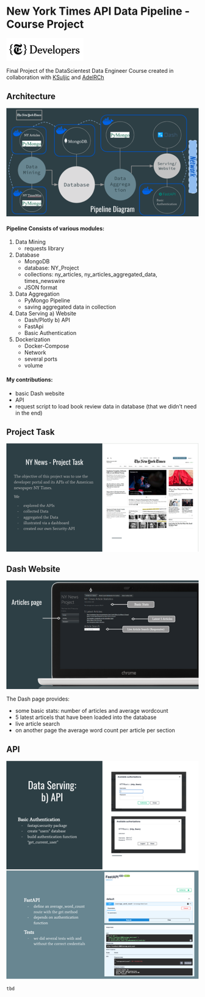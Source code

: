 # New York Times API Data Pipeline - Course Project

<img src="https://github.com/Jeahy/datascientest_project_complete/blob/main/images/nyt_developers.png" align="centre">

Final Project of the DataScientest Data Engineer Course
created in collaboration with [KSuljic](https://github.com/KSuljic) and [AdelRCh](https://github.com/AdelRCh)



## Architecture 
![Pipeline Architecture](https://github.com/Jeahy/datascientest_project_complete/blob/main/images/architecture.png)

#### Pipeline Consists of various modules:

1. Data Mining
   - requests library
3. Database
   - MongoDB
   - database: NY_Project
   - collections: ny_articles, ny_articles_aggregated_data, times_newswire
   - JSON format
5. Data Aggregation
   - PyMongo Pipeline
   - saving aggregated data in collection
7. Data Serving
   a) Website
     - Dash/Plotly
   b) API
     - FastApi
     - Basic Authentication
9. Dockerization
    - Docker-Compose
    - Network
    - several ports
    - volume

#### My contributions:
- basic Dash website
- API
- request script to load book review data in database (that we didn't need in the end)



## Project Task
![Project Task](https://github.com/Jeahy/datascientest_project_complete/blob/main/images/project_task.png)



## Dash Website
![Project Task](https://github.com/Jeahy/datascientest_project_complete/blob/main/images/dash_page.png)

The Dash page provides:
- some basic stats: number of articles and average wordcount
- 5 latest articels that have been loaded into the database
- live article search
- on another page the average word count per article per section



## API
![Project Task](https://github.com/Jeahy/datascientest_project_complete/blob/main/images/api1.png)
![Project Task](https://github.com/Jeahy/datascientest_project_complete/blob/main/images/api2.png)


```
tbd
```

